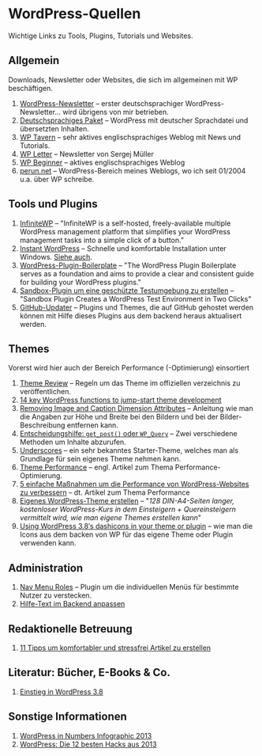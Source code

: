 # WordPress-Quellen

Wichtige Links zu Tools, Plugins, Tutorials und Websites.

## Allgemein

Downloads, Newsletter oder Websites, die sich im allgemeinen mit WP beschäftigen.

1. [WordPress-Newsletter](http://www.wordpress-newsletter.perun.net) – erster deutschsprachiger WordPress-Newsletter... wird übrigens von mir betrieben.
2. [Deutschsprachiges Paket](http://wpde.org/download/) – WordPress mit deutscher Sprachdatei und übersetzten Inhalten.
3. [WP Tavern](http://wptavern.com) – sehr aktives englischsprachiges Weblog mit News und Tutorials.
4. [WP Letter](http://wpletter.de) – Newsletter von Sergej Müller
5. [WP Beginner](http://www.wpbeginner.com/blog/) – aktives englischsprachiges Weblog
6. [perun.net](http://www.perun.net/kategorie/wordpress/) – WordPress-Bereich meines Weblogs, wo ich seit 01/2004 u.a. über WP schreibe.

## Tools und Plugins

1. [InfiniteWP](http://infinitewp.com/) – "InfiniteWP is a self-hosted, freely-available multiple WordPress management platform that simplifies your WordPress management tasks into a simple click of a button."
2. [Instant WordPress](http://www.instantwp.com/) – Schnelle und komfortable Installation unter Windows. [Siehe auch](http://www.perun.net/2012/08/22/instant-wordpress-schnelle-und-komfortable-installation-unter-windows/).
3. [WordPress-Plugin-Boilerplate](https://github.com/tommcfarlin/WordPress-Plugin-Boilerplate) – "The WordPress Plugin Boilerplate serves as a foundation and aims to provide a clear and consistent guide for building your WordPress plugins."
4. [Sandbox-Plugin um eine geschützte Testumgebung zu erstellen](http://wptavern.com/sandbox-plugin-creates-a-wordpress-test-environment-in-two-clicks) – "Sandbox Plugin Creates a WordPress Test Environment in Two Clicks"
5. [GitHub-Updater](https://github.com/afragen/github-updater) – Plugins und Themes, die auf GitHub gehostet werden können mit Hilfe dieses Plugins aus dem backend heraus aktualisert werden.

## Themes

Vorerst wird hier auch der Bereich Performance (-Optimierung) einsortiert

1. [Theme Review](http://codex.wordpress.org/Theme_Review) – Regeln um das Theme im offiziellen verzeichnis zu veröffentlichen.
2. [14 key WordPress functions to jump-start theme development](http://www.webdesignerdepot.com/2013/05/1-key-wordpress-functions-to-jump-start-theme-development/)
3. [Removing Image and Caption Dimension Attributes](http://wordpress.stackexchange.com/questions/32931/removing-image-and-caption-dimension-attributes) – Anleitung wie man die Angaben zur Höhe und Breite bei den Bildern und bei der Bilder-Beschreibung entfernen kann.
4. [Entscheidungshilfe: `get_post()` oder `WP_Query`](http://bueltge.de/entscheidungshilfe-get_post-oder-wp_query/4284/) – Zwei verschiedene Methoden um Inhalte abzurufen.
5. [Underscores](http://underscores.me) – ein sehr bekanntes Starter-Theme, welches man als Grundlage für sein eigenes Theme nehmen kann.
6. [Theme Performance](http://themeshaper.com/2014/02/06/theme-performance/) – engl. Artikel zum Thema Performance-Optimierung.
7. [5 einfache Maßnahmen um die Performance von WordPress-Websites zu verbessern](http://www.perun.net/2012/03/19/5-einfache-massnahmen-um-die-performance-von-wordpress-websites-zu-verbessern/) – dt. Artikel zum Thema Performance
8. [Eigenes WordPress-Theme erstellen](http://www.perun.net/2013/12/19/wordpress-kurs-kostenloser-einstieg-in-die-themes-entwicklung/) – "*128 DIN-A4-Seiten langer, kostenloser WordPress-Kurs in dem Einsteigern + Quereinsteigern vermittelt wird, wie man eigene Themes erstellen kann*"
9. [Using WordPress 3.8′s dashicons in your theme or plugin](http://jameskoster.co.uk/work/using-wordpress-3-8s-dashicons-theme-plugin/) – wie man die Icons aus dem backen von WP für das eigene Theme oder Plugin verwenden kann.

## Administration
1. [Nav Menu Roles](http://wordpress.org/plugins/nav-menu-roles/) – Plugin um die individuellen Menüs für bestimmte Nutzer zu verstecken.
2. [Hilfe-Text im Backend anpassen](http://code.tutsplus.com/tutorials/customizing-the-wordpress-admin-help-text--wp-33281)

## Redaktionelle Betreuung

1. [11 Tipps um komfortabler und stressfrei Artikel zu erstellen](http://www.perun.net/2012/03/30/wordpress-11-tipps-um-komfortabler-und-stressfrei-artikel-zu-erstellen/)

## Literatur: Bücher, E-Books & Co.

1. [Einstieg in WordPress 3.8](http://www.perun.net/2014/01/31/einstieg-in-wordpress-3-8-als-gedrucktes-buch-und-als-e-book/)


## Sonstige Informationen

1. [WordPress in Numbers Infographic 2013](http://www.mooveagency.com/wordpress-infographic-2013)
2. [WordPress: Die 12 besten Hacks aus 2013](http://t3n.de/news/wordpress-hacks-und-snippets-521944/)

